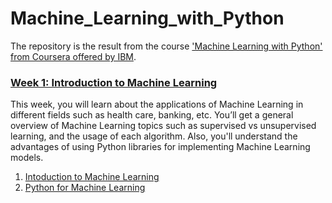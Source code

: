 # Machine_Learning_with_Python

The repository is the result from the course ['Machine Learning with Python' from Coursera offered by IBM](https://www.coursera.org/learn/machine-learning-with-python).

### [Week 1: Introduction to Machine Learning](https://github.com/megam5/Machine_Learning_with_Python/tree/master/Week_1_Introduction_to_Machine_Learning)

This week, you will learn about the applications of Machine Learning in different fields such as health care, banking, etc. You’ll get a general overview of Machine Learning topics such as supervised vs unsupervised learning, and the usage of each algorithm. Also, you'll understand the advantages of using Python libraries for implementing Machine Learning models.

1) [Intoduction to Machine Learning](https://github.com/megam5/Machine_Learning_with_Python/blob/master/Week_1_Introduction_to_Machine_Learning/01_Introduction_to_Machine_Learning.md)
2) [Python for Machine Learning](https://github.com/megam5/Machine_Learning_with_Python/blob/master/Week_1_Introduction_to_Machine_Learning/02_Python_for_Machine_Learning.md)
